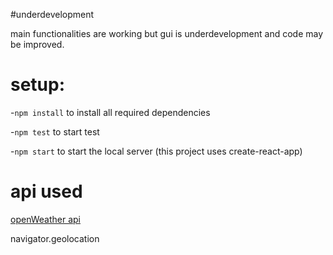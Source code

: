 #underdevelopment

main functionalities are working but gui is underdevelopment and code may be improved.

# setup: 
-`npm install` to install all required dependencies

-`npm test` to start test

-`npm start` to start the local server (this project uses create-react-app)

# api used

[openWeather api](https://openweathermap.org/api)

navigator.geolocation

